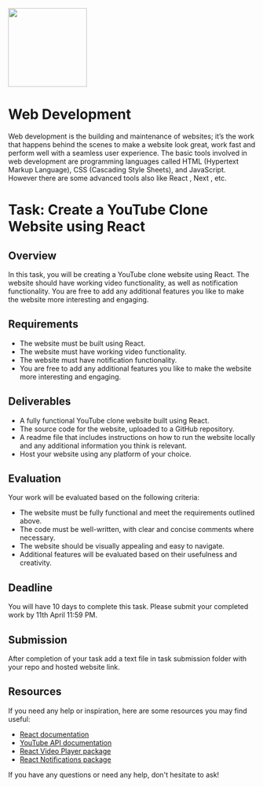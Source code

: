 <img src="https://github.com/EnigmaVSSUT/Induction-2023-2nd-year/blob/main/Web%20development/assets/react.gif" width="160">

# Web Development
Web development is the building and maintenance of websites; it’s the work that happens behind the scenes to make a website look great, work fast and perform well with a seamless user experience. The basic tools involved in web development are programming languages called HTML (Hypertext Markup Language), CSS (Cascading Style Sheets), and JavaScript. However there are some advanced tools also like React , Next , etc.

# Task: Create a YouTube Clone Website using React

## Overview

In this task, you will be creating a YouTube clone website using React. The website should have working video functionality, as well as notification functionality. You are free to add any additional features you like to make the website more interesting and engaging.

## Requirements

- The website must be built using React.
- The website must have working video functionality.
- The website must have notification functionality.
- You are free to add any additional features you like to make the website more interesting and engaging.

## Deliverables

- A fully functional YouTube clone website built using React.
- The source code for the website, uploaded to a GitHub repository.
- A readme file that includes instructions on how to run the website locally and any additional information you think is relevant.
- Host your website using any platform of your choice.

## Evaluation

Your work will be evaluated based on the following criteria:

- The website must be fully functional and meet the requirements outlined above.
- The code must be well-written, with clear and concise comments where necessary.
- The website should be visually appealing and easy to navigate.
- Additional features will be evaluated based on their usefulness and creativity.

## Deadline

You will have 10 days to complete this task. Please submit your completed work by 11th April 11:59 PM.

## Submission

After completion of your task add a text file in task submission folder with your repo and hosted website link.

## Resources

If you need any help or inspiration, here are some resources you may find useful:

- [React documentation](https://reactjs.org/docs/getting-started.html)
- [YouTube API documentation](https://developers.google.com/youtube/)
- [React Video Player package](https://www.npmjs.com/package/react-player)
- [React Notifications package](https://www.npmjs.com/package/react-notifications)


If you have any questions or need any help, don't hesitate to ask!
